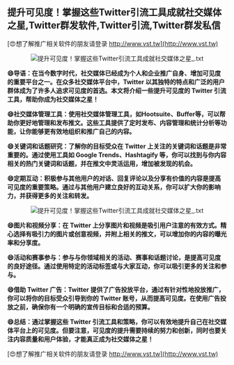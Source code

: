 ## **提升可见度！掌握这些Twitter引流工具成就社交媒体之星,Twitter群发软件,Twitter引流,Twitter群发私信**

[😍想了解推广相关软件的朋友请登录 http://www.vst.tw](http://www.vst.tw)

 <center><img src="https://vst.tw/MP4/tuiguang/png/0.png" alt="提升可见度！掌握这些Twitter引流工具成就社交媒体之星_.txt"></center>

**😄导语：在当今数字时代，社交媒体已经成为个人和企业推广自身、增加可见度的重要平台之一。在众多社交媒体平台中，Twitter 以其独特的特点和广泛的用户群体成为了许多人追求可见度的首选。本文将介绍一些提升可见度的 Twitter 引流工具，帮助你成为社交媒体之星！**

**😄社交媒体管理工具：使用社交媒体管理工具，如Hootsuite、Buffer等，可以帮助你更好地管理和发布推文。这些工具提供了定时发布、内容管理和统计分析等功能，让你能够更有效地组织和推广自己的内容。**

**😄关键词和话题研究：了解你的目标受众在 Twitter 上关注的关键词和话题是非常重要的。通过使用工具如 Google Trends、Hashtagify 等，你可以找到与你内容相关的热门关键词和话题，并在推文中灵活运用，增加被发现的机会。**

**😄定期互动：积极参与其他用户的对话、回复评论以及分享有价值的内容是提高可见度的重要策略。通过与其他用户建立良好的互动关系，你可以扩大你的影响力，并获得更多的关注和转发。**

 <center><img src="https://vst.tw/MP4/tuiguang/png/3.png" alt="提升可见度！掌握这些Twitter引流工具成就社交媒体之星_.txt"></center>

**😄图片和视频分享：在 Twitter 上分享图片和视频是吸引用户注意的有效方式。精心选择有吸引力的图片或创意视频，并附上相关的推文，可以增加你的内容的曝光率和分享度。**

**😄活动和赛事参与：参与与你领域相关的活动、赛事和话题讨论，是提高可见度的良好途径。通过使用特定的活动标签或与大家互动，你可以吸引更多的关注和参与。**

**😄借助 Twitter 广告：Twitter 提供了广告投放平台，通过有针对性地投放推广，你可以将你的目标受众引导到你的 Twitter 账号，从而提高可见度。在使用广告投放之前，确保你有一个明确的宣传目标和合适的预算。**

**😄总结：通过掌握这些 Twitter 引流工具和策略，你可以有效地提升自己在社交媒体平台上的可见度。但要注意，可见度的提升需要持续的努力和创新，同时也要关注内容质量和用户体验，才能真正成为社交媒体之星！**

[😍想了解推广相关软件的朋友请登录 http://www.vst.tw](http://www.vst.tw)



